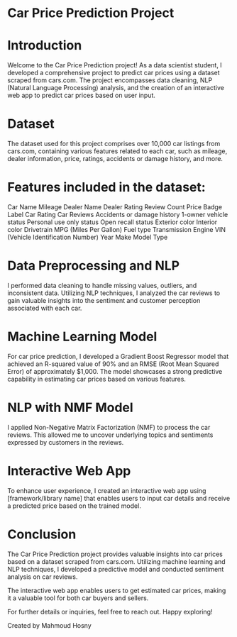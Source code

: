 # Car Price Prediction Project



# Introduction
Welcome to the Car Price Prediction project! As a data scientist student, I developed a comprehensive project to predict car prices using a dataset scraped from cars.com. The project encompasses data cleaning, NLP (Natural Language Processing) analysis, and the creation of an interactive web app to predict car prices based on user input.

# Dataset
The dataset used for this project comprises over 10,000 car listings from cars.com, containing various features related to each car, such as mileage, dealer information, price, ratings, accidents or damage history, and more.

# Features included in the dataset:
Car Name
Mileage
Dealer Name
Dealer Rating
Review Count
Price
Badge Label
Car Rating
Car Reviews
Accidents or damage history
1-owner vehicle status
Personal use only status
Open recall status
Exterior color
Interior color
Drivetrain
MPG (Miles Per Gallon)
Fuel type
Transmission
Engine
VIN (Vehicle Identification Number)
Year
Make
Model
Type

# Data Preprocessing and NLP
I performed data cleaning to handle missing values, outliers, and inconsistent data.
Utilizing NLP techniques, I analyzed the car reviews to gain valuable insights into the sentiment and customer perception associated with each car.


# Machine Learning Model
For car price prediction, I developed a Gradient Boost Regressor model that achieved an R-squared value of 90% and an RMSE (Root Mean Squared Error) of approximately $1,000. The model showcases a strong predictive capability in estimating car prices based on various features.


# NLP with NMF Model
I applied Non-Negative Matrix Factorization (NMF) to process the car reviews. This allowed me to uncover underlying topics and sentiments expressed by customers in the reviews.


# Interactive Web App
To enhance user experience, I created an interactive web app using [framework/library name] that enables users to input car details and receive a predicted price based on the trained model.

# Conclusion
The Car Price Prediction project provides valuable insights into car prices based on a dataset scraped from cars.com. Utilizing machine learning and NLP techniques, I developed a predictive model and conducted sentiment analysis on car reviews.

The interactive web app enables users to get estimated car prices, making it a valuable tool for both car buyers and sellers.

For further details or inquiries, feel free to reach out. Happy exploring!

Created by Mahmoud Hosny
